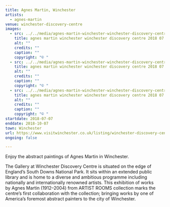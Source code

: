 ```yaml
---
title: Agnes Martin, Winchester
artists:
  - agnes-martin
venue: winchester-discovery-centre
images:
  - src: ../../media/agnes-martin-winchester-winchester-discovery-centre-2018-07-07-0.webp
    title: agnes martin winchester winchester discovery centre 2018 07 07 0
    alt: ""
    credits: ""
    caption: ""
    copyright: "© "
  - src: ../../media/agnes-martin-winchester-winchester-discovery-centre-2018-07-07-1.webp
    title: agnes martin winchester winchester discovery centre 2018 07 07 1
    alt: ""
    credits: ""
    caption: ""
    copyright: "© "
  - src: ../../media/agnes-martin-winchester-winchester-discovery-centre-2018-07-07-2.webp
    title: agnes martin winchester winchester discovery centre 2018 07 07 2
    alt: ""
    credits: ""
    caption: ""
    copyright: "© "
startdate: 2018-07-07
enddate: 2018-10-07
town: Winchester
url: https://www.visitwinchester.co.uk/listing/winchester-discovery-centre/
ongoing: false

---
```


Enjoy the abstract paintings of Agnes Martin in Winchester.

The Gallery at Winchester Discovery Centre is situated on the edge of England’s South Downs National Park. It sits within an extended public library and is home to a diverse and ambitious programme including nationally and internationally renowned artists. This exhibition of works by Agnes Martin (1912–2004) from ARTIST ROOMS collection marks the centre’s first collaboration with the collection; bringing works by one of America’s foremost abstract painters to the city of Winchester.